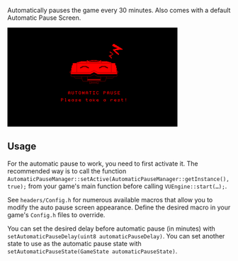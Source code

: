 Automatically pauses the game every 30 minutes. Also comes with a default Automatic Pause Screen.

![](https://raw.githubusercontent.com/VUEngine/VUEngine-Plugins/master/other/AutomaticPause/preview.png)

## Usage

For the automatic pause to work, you need to first activate it. The recommended way is to call the function `AutomaticPauseManager::setActive(AutomaticPauseManager::getInstance(), true);` from your game's main function before calling `VUEngine::start(…);`.

See `headers/Config.h` for numerous available macros that allow you to modify the auto pause screen appearance. Define the desired macro in your game's `Config.h` files to override.

You can set the desired delay before automatic pause (in minutes) with `setAutomaticPauseDelay(uint8 automaticPauseDelay)`. You can set another state to use as the automatic pause state with `setAutomaticPauseState(GameState automaticPauseState)`.
